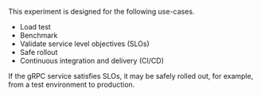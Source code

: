 This experiment is designed for the following use-cases.

- Load test
- Benchmark
- Validate service level objectives (SLOs)
- Safe rollout
- Continuous integration and delivery (CI/CD)

If the gRPC service satisfies SLOs, it may be safely rolled out, for example, from a test environment to production.  
